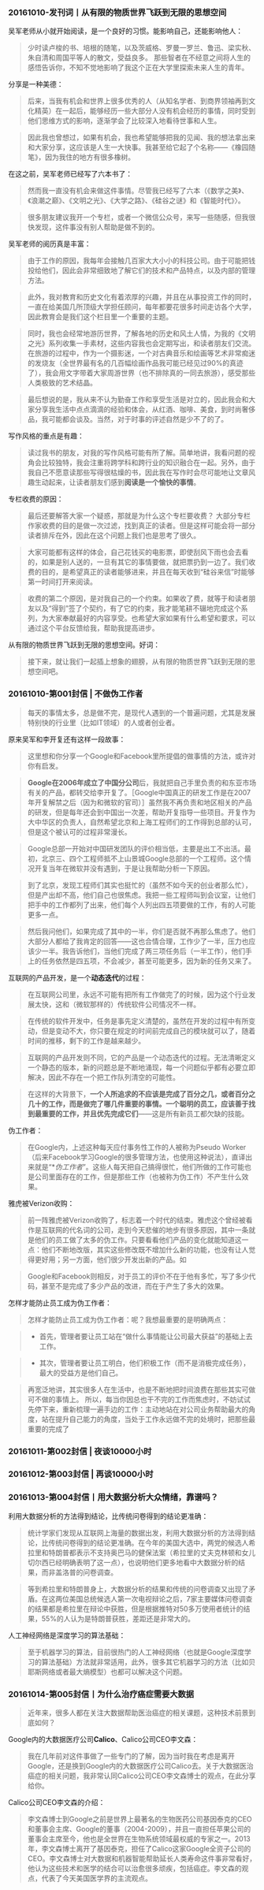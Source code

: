 


### 20161010-发刊词丨从有限的物质世界飞跃到无限的思想空间

吴军老师从小就开始阅读，是一个良好的习惯。能影响自己，还能影响他人：

> 少时读卢梭的书、培根的随笔，以及茨威格、罗曼一罗兰、鲁迅、梁实秋、朱自清和周国平等人的散文，受益良多。
> 那些智者在不经意之间将人生的感悟告诉你，不知不觉地影响了我这个正在大学里探索未来人生的青年。

分享是一种美德：

>后来，当我有机会和世界上很多优秀的人（从知名学者、到商界领袖再到文化精英）在一起后，能够经历一些大部分人没有机会经历的事情，同时受到他们思维方式的影响，逐渐学会了比较深入地看待世事和人生。

> 因此我也曾想过，如果有机会，我也希望能够把我的见闻、我的想法拿出来和大家分享，这应该是人生一大快事。我甚至给它起了个名称——《橡园随笔》，因为我住的地方有很多橡树。

在这之前，吴军老师已经写了六本书了：

>然而我一直没有机会来做这件事情。尽管我已经写了六本（《数学之美》、《浪潮之巅》、《文明之光》、《大学之路》、《硅谷之谜》和《智能时代》〉。

> 很多朋友建议我开一个专栏，或者一个微信公众号，来写一些随感，但我很快发现，这件事没有别人帮助是做不到的。

吴军老师的阅历真是丰富：

> 由于工作的原因，我每年会接触几百家大大小小的科技公司。由于可能把钱投给他们，因此会非常细致地了解它们的技术和产品特点，以及内部的管理方法。

> 此外，我对教育和历史文化有着浓厚的兴趣，并且在从事投资工作的同时，一直在给美国几所顶级大学担任顾问，每年都要花很多时间走访各个大学，因此教育会是我们这个栏目里一个重要的主题。

> 同时，我也会经常地游历世界，了解各地的历史和风土人情，为我的《文明之光》系列收集一手素材，这些内容我也会定期写出，和读者朋友们交流。在旅游的过程中，作为一个摄影迷，一个对古典音乐和绘画等艺术非常痴迷的发烧友（全世界最有名的几百幅绘画作品我可能已经见过90%的真迹了），我会用文字带着大家周游世界（也不排除真的一同去旅游），感受那些人类极致的艺术结晶。

> 最后想说的是，我从来不认为勤奋工作和享受生活是对立的，因此我会和大家分享我生活中点点滴滴的经验和体会，从红酒、咖啡、美食，到时尚奢侈品，我可能都会谈及。当然，对于时事的评述自然是少不了的了。

写作风格的重点是有趣：

> 读过我书的朋友，对我的写作风格可能有所了解。简单地讲，我看问题的视角会比较独特，我会注重将跨学科和跨行业的知识融合在一起。另外，由于我自己不愿意读那些写得很枯燥的书，因此我在写作时会尽可能地让文章风趣生动起来，让读者朋友们感到**阅读是一个愉快的事情**。

专栏收费的原因：

> 最后还要解答大家一个疑惑，那就是为什么这个专栏要收费？
大部分专栏作家收费的目的是做一次过滤，找到真正的读者。但是这样可能会将一部分读者排斥在外，因此在这个问题上我们也是思考了很久。

>大家可能都有这样的体会，自己花钱买的电影票，即使刮风下雨也会去看的，如果是别人送的，一旦有其它的事情要做，就把票扔到一边了。我们收费的目的，是希望真正的读者能够进来，并且在每天收到“硅谷来信”时能够第一时间打开来阅读。

>收费的第二个原因，是对我自己的一个约束。如果收了费，就等于和读者朋友以及“得到”签了个契约，有了它的约束，我才能笔耕不辍地完成这个系列，为大家奉献最好的内容享受。也希望大家如果有什么希望和要求，可以通过这个平台反馈给我，帮助我提高进步。

从有限的物质世界飞跃到无限的思想空间。好词：

>接下来，就让我们一起插上想象的翅膀，从有限的物质世界飞跃到无限的思想空间吧。

### 20161010-第001封信 | 不做伪工作者

> 每天的事情太多，总是做不完，是现代人遇到的一个普遍问题，尤其是发展特别快的行业里（比如IT领域）的人或者创业者。

原来吴军和李开复还有这样一段故事：

> 这里想和你分享一个Google和Facebook里所提倡的做事情的方法，或许对你有启发。

> **Google在2006年成立了中国分公司**后，我就把自己手里负责的和东亚市场有关的产品，都转交给李开复了。［Google中国真正的研发工作是在2007年开复解禁之后（因为和微软的官司）］虽然我不再负责和地区相关的产品的研发，但是每年还会到中国出一次差，帮助开复指导一些项目。开复作为大中华区的负责人，自然希望北京和上海工程师们的工作得到总部的认可，但是这个被认可的过程非常漫长。

> Google总部一开始对中国研发团队的评价相当低，主要是出工不出活。最初，北京三、四个工程师抵不上山景城Google总部的一个工程师。这个情况开复当年在微软并没有遇到，于是让我帮助分析一下原因。

> 到了北京，发现工程师们其实也挺忙的（虽然不如今天的创业者那么忙），但是产出却不高，他们自己也很焦虑。我把一些工程师叫到会议室，让他们把手中的工作都列了出来，他们每个人列出四五项要做的工作，有的人可能更多一点。

> 然后我问他们，如果完成了其中的一半，你们是否就不再那么焦虑了。他们大部分人都给了我肯定的回答——这也合情合理，工作少了一半，压力也应该少一半。我告诉他们，当他们完成了两三项任务后（一半工作），他们手上的任务依然是四五项，不会减少，甚至可能更多，因为新的任务又来了。

互联网的产品开发，是一个**动态迭代**的过程：

> 在互联网公司里，永远不可能有把所有工作做完了的时候，因为这个行业发展太快，这和（微软那样的）传统软件公司情况不一样。

> 在传统的软件开发中，任务是事先定义清楚的，虽然在开发的过程中有所变动，但是变动不大，你只要在规定的时间前完成自己的模块就可以了，随着时间的推移，剩下的工作是越来越少。

> 互联网的产品开发则不同，它的产品是一个动态迭代的过程。无法清晰定义一个静态的版本，新的问题总是不断地涌现，每一个问题似乎都有必要立即解决，因此不存在一个把工作队列清空的可能性。

> 在这样的大背景下，**一个人所追求的不应该是完成了百分之几，或者百分之几十的工作，而是做完了哪几件重要的事情。一个聪明的员工，应该善于找到最重要的工作，并且优先完成它们**——这是所有新员工都欠缺的技能。

伪工作者：

> 在Google内，上述这种每天应付事务性工作的人被称为Pseudo Worker（后来Facebook学习Google的很多管理方法，也使用这种说法），直译出来就是“**伪工作者*”。这些人每天把自己搞得很忙，他们所做的工作可能也是公司里面存在的工作，但是那些工作（也被称为伪工作）不产生什么效果。

雅虎被Verizon收购：

> 前一阵雅虎被Verizon收购了，标志着一个时代的结束。雅虎这个曾经被看作是互联网的代名词的公司，走到今天悲催的地步有很多原因，其中一条就是他们的员工做了太多的伪工作。只要看看他们产品的变化就能知道这一点：他们不断地改版，其实这些修改既不增加什么新的功能，也没有让人觉得更好用；另一方面，他们很少开发出新的产品。如

> Google和Facebook则相反，对于员工的评价不在于他有多忙，写了多少代码，甚至不是完成了多少产品的改进，而在于产生了多大的效果。

怎样才能防止员工成为伪工作者：

> 怎样才能防止员工成为伪工作者：呢？我想最重要的是明确两点：


> - 首先，管理者要让员工站在“做什么事情能让公司最大获益”的基础上去工作。

> - 其次，管理者要让员工明白，他们积极工作（而不是消极完成任务），最大的受益方是他们自己。

> 再宽泛地讲，其实很多人在生活中，也是不断地把时间浪费在那些其实可做可不做的事情上。
所以，每当你因总也干不完的工作而焦虑时，不妨试试先停下来，重新梳理一遍手边的工作：主动地站在对公司业务帮助最大的角度，站在提升自己能力的角度，当处于工作永远做不完的处境时，把那些最重要的完成了


### 20161011-第002封信 | 夜谈10000小时


### 20161012-第003封信 | 再谈10000小时


### 20161013-第004封信丨用大数据分析大众情绪，靠谱吗？

利用大数据分析的方法得到结论，比传统问卷得到的结论更准确：

> 统计学家们发现从互联网上海量的数据出发，利用大数据分析的方法得到结论，比传统问卷得到的结论更准确。在今年的美国大选中，两党的候选人希拉里和特朗普都表示不支持奥巴马的健保法案（希拉里的丈夫克林顿和女儿切尔西已经明确表明了这一点），也说明他们更多地看中大数据分析的结果，而非盖洛普的问卷调查。


> 等到希拉里和特朗普身上，大数据分析的结果和传统的问卷调查又出现了矛盾。在这两位美国总统候选人第一次电视辩论之后，7家主要媒体问卷调查的结果都是希拉里在辩论中获胜，但是根据推特对50多万使用者统计的结果，55%的人认为是特朗普获胜，差距还是非常大的。

人工神经网络是深度学习的算法基础：

> 至于机器学习的算法，目前很热门的人工神经网络（也就是Google深度学习的算法基础）方法就非常适用，此外，很多其它机器学习的方法（比如贝耶斯网络或者最大熵模型）也都可以解决这个问题。


### 20161014-第005封信丨为什么治疗癌症需要大数据



>近年来，很多人都在关注大数据帮助医治癌症的相关课题，这种技术前景到底如何？

Google内的大数据医疗公司**Calico**、Calico公司CEO李文森：

> 我在几年前对这件事做了一些专门的了解，因为当时我在考虑是离开Google，还是换到Google内的大数据医疗公司Calico去。关于大数据医治癌症的相关问题，我非常认同Calico公司CEO李文森博士的观点，在此分享给你。

Calico公司CEO李文森的介绍：

> 李文森博士到Google之前是世界上最著名的生物医药公司基因泰克的CEO和董事会主席、Google的董事（2004-2009），并且一直担任苹果公司的董事会主席至今，他也是全世界在生物系统领域最权威的专家之一。2013年，李文森博士离开了基因泰克，担任了Calico这家Google全资子公司的CEO。李文森博士对大数据和机器智能帮助延长人类寿命这件事非常看好，他认为这些技术和医学的结合可以治愈很多顽疾，包括癌症。李文森的观点，代表了今天美国医学界的主流观点。



















